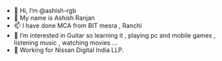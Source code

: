 - 👋 Hi, I’m @ashish-rgb
- 💞️ My name is Ashish Ranjan
- 📫 I have done MCA from BIT mesra , Ranchi
- 👀 I’m interested in Guitar so learning it ,  playing pc and mobile games , listening music , watching movies ...
- 🌱 Working for Nissan Digital India LLP.

<!---
ashish-rgb/ashish-rgb is a ✨ special ✨ repository because its `README.md` (this file) appears on your GitHub profile.
You can click the Preview link to take a look at your changes.
--->
